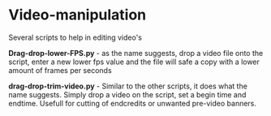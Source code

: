 # Video-manipulation
Several scripts to help in editing video's

**Drag-drop-lower-FPS.py** - as the name suggests, drop a video file onto the script, enter a new lower fps value and the file will safe a copy with a lower amount of frames per seconds

**drag-drop-trim-video.py** - Similar to the other scripts, it does what the name suggests. Simply drop a video on the script, set a begin time and endtime. Usefull for cutting of endcredits or unwanted pre-video banners.
